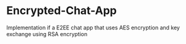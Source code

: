 # Encrypted-Chat-App
Implementation if a E2EE chat app that uses AES encryption and key exchange using RSA encryption

